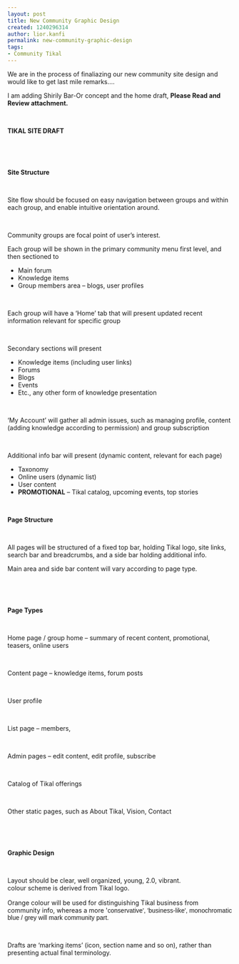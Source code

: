 ```yaml
---
layout: post
title: New Community Graphic Design
created: 1240296314
author: lior.kanfi
permalink: new-community-graphic-design
tags:
- Community Tikal
---
```

<p><img alt="" src="files/001_home.jpg" />We are in the process of finaliazing our new community site design and would like to get last mile remarks....</p>
<p>I am adding Shirily Bar-Or concept and the home draft, <strong>Please Read and Review attachment.<br />
</strong></p>
<p class="MsoNormal">&nbsp;</p>
<p class="MsoNormal"><b><span>TIKAL</span></b><b><span> SITE DRAFT</span></b></p>
<p class="MsoNormal"><b><span>&nbsp;</span></b></p>
<p class="MsoNormal"><b><span>&nbsp;</span></b></p>
<p class="MsoNormal"><b><span>Site Structure</span></b></p>
<p class="MsoNormal"><span>&nbsp;</span></p>
<p class="MsoNormal"><span>Site flow should be focused on easy navigation between groups and within each group, and enable intuitive orientation around.</span></p>
<p class="MsoNormal"><span>&nbsp;</span></p>
<p class="MsoNormal"><span>Community groups are focal point of user&rsquo;s interest.</span></p>
<p class="MsoNormal"><span>Each group will be shown in the primary community menu first level, and then sectioned to </span></p>
<ul type="disc">
 <li class="MsoNormal"><span>Main forum </span></li>
 <li class="MsoNormal"><span>Knowledge items</span></li>
 <li class="MsoNormal"><span>Group members area &ndash; blogs, user profiles</span></li>
</ul>
<p class="MsoNormal"><span>&nbsp;</span></p>
<p class="MsoNormal"><span>Each group will have a &lsquo;Home&rsquo; tab that will present updated recent information relevant for specific group</span></p>
<p class="MsoNormal"><span>&nbsp;</span></p>
<p class="MsoNormal"><span>Secondary sections will present </span></p>
<ul type="disc">
 <li class="MsoNormal"><span>Knowledge items (including user links)</span></li>
 <li class="MsoNormal"><span>Forums </span></li>
 <li class="MsoNormal"><span>Blogs</span></li>
 <li class="MsoNormal"><span>Events</span></li>
 <li class="MsoNormal"><span>Etc., any other form of knowledge presentation</span></li>
</ul>
<p class="MsoNormal"><span>&nbsp;</span></p>
<p class="MsoNormal"><span>&lsquo;My Account&rsquo; will gather all admin issues, such as managing profile, content (adding knowledge according to permission) and group subscription</span></p>
<p class="MsoNormal"><span>&nbsp;</span></p>
<p class="MsoNormal"><span>Additional info bar will present (dynamic content, relevant for each page)</span></p>
<ul type="disc">
 <li class="MsoNormal"><span>Taxonomy</span></li>
 <li class="MsoNormal"><span>Online users (dynamic<span> </span>list)</span></li>
 <li class="MsoNormal"><span>User content </span></li>
 <li class="MsoNormal"><b><span>PROMOTIONAL</span></b><span> &ndash; Tikal catalog, upcoming events, top stories</span></li>
</ul>
<p><span><br clear="all" />
</span></p>
<p class="MsoNormal"><b><span>Page Structure</span></b></p>
<p class="MsoNormal"><span>&nbsp;</span></p>
<p class="MsoNormal"><span>All pages will be structured of a fixed top bar, holding Tikal logo, site links, search bar and breadcrumbs, and a side bar holding additional info.</span></p>
<p class="MsoNormal"><span>Main area and side bar content will vary according to page type.</span></p>
<p class="MsoNormal"><span>&nbsp;</span></p>
<p class="MsoNormal"><span>&nbsp;</span></p>
<p class="MsoNormal"><b><span>Page Types </span></b></p>
<p class="MsoNormal"><span>&nbsp;</span></p>
<p class="MsoNormal"><span>Home page / group home &ndash; summary of recent content, promotional, teasers, online users</span></p>
<p class="MsoNormal"><span>&nbsp;</span></p>
<p class="MsoNormal"><span>Content page &ndash; knowledge items, forum posts</span></p>
<p class="MsoNormal"><span>&nbsp;</span></p>
<p class="MsoNormal"><span>User profile</span></p>
<p class="MsoNormal"><span>&nbsp;</span></p>
<p class="MsoNormal"><span>List page &ndash; members, </span></p>
<p class="MsoNormal"><span>&nbsp;</span></p>
<p class="MsoNormal"><span>Admin pages &ndash; edit content, edit profile, subscribe</span></p>
<p class="MsoNormal"><span>&nbsp;</span></p>
<p class="MsoNormal"><span>Catalog of Tikal offerings</span></p>
<p class="MsoNormal"><span>&nbsp;</span></p>
<p class="MsoNormal"><span>Other static pages, such as About Tikal, Vision, Contact</span></p>
<p class="MsoNormal"><span>&nbsp;</span></p>
<p class="MsoNormal"><span>&nbsp;</span></p>
<p class="MsoNormal"><b><span>Graphic Design</span></b></p>
<p class="MsoNormal"><span>&nbsp;</span></p>
<div class="MsoNormal"><span>Layout should be clear, well organized, young, 2.0, vibrant.</span></div>
<div class="MsoNormal"><span>colour scheme is derived from Tikal logo.</span></div>
<div class="MsoNormal"><span><font face="Arial">&nbsp;</font></span></div>
<div class="MsoNormal"><span>Orange colour will be used for&nbsp;distinguishing Tikal business from community info, whereas&nbsp;a more '<span><font face="Arial">conservative', 'business-like', monochromatic blue / grey will mark community part.</font></span></span></div>
<p class="MsoNormal"><span>&nbsp;</span></p>
<p class="MsoNormal"><span>Drafts are &lsquo;marking items&rsquo; (icon, section name and so on), rather than presenting actual final terminology. </span></p>
<p>&nbsp;<img src="community/files/001_home.jpg" alt="" /></p>
